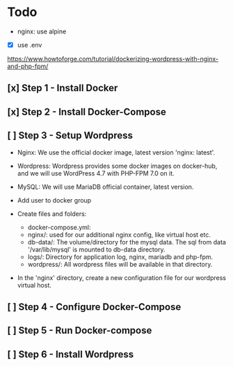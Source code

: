 # Todo
- nginx: use alpine
- [x] use .env





























https://www.howtoforge.com/tutorial/dockerizing-wordpress-with-nginx-and-php-fpm/
## [x] Step 1 - Install Docker
## [x] Step 2 - Install Docker-Compose
## [ ] Step 3 - Setup Wordpress
- Nginx: We use the official docker image, latest version 'nginx: latest'.
- Wordpress: Wordpress provides some docker images on docker-hub, and we will use WordPress 4.7 with PHP-FPM 7.0 on it.
- MySQL: We will use MariaDB official container, latest version.


- Add user to docker group
- Create files and folders:
  - docker-compose.yml:
  - nginx/: used for our additional nginx config, like virtual host etc.
  - db-data/: The volume/directory for the mysql data. The sql from data '/var/lib/mysql' is mounted to db-data directory.
  - logs/: Directory for application log, nginx, mariadb and php-fpm.
  - wordpress/: All wordpress files will be available in that directory.


- In the 'nginx' directory, create a new configuration file for our wordpress virtual host.


## [ ] Step 4 - Configure Docker-Compose








## [ ] Step 5 - Run Docker-compose
## [ ] Step 6 - Install Wordpress




